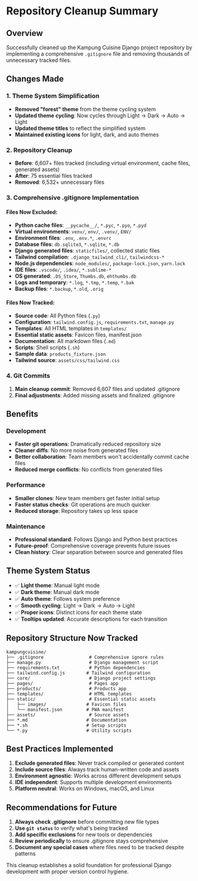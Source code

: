 # Repository Cleanup Summary

## Overview
Successfully cleaned up the Kampung Cuisine Django project repository by implementing a comprehensive `.gitignore` file and removing thousands of unnecessary tracked files.

## Changes Made

### 1. Theme System Simplification
- **Removed "forest" theme** from the theme cycling system
- **Updated theme cycling**: Now cycles through Light → Dark → Auto → Light
- **Updated theme titles** to reflect the simplified system
- **Maintained existing icons** for light, dark, and auto themes

### 2. Repository Cleanup
- **Before**: 6,607+ files tracked (including virtual environment, cache files, generated assets)
- **After**: 75 essential files tracked
- **Removed**: 6,532+ unnecessary files

### 3. Comprehensive .gitignore Implementation

#### Files Now Excluded:
- **Python cache files**: `__pycache__/`, `*.pyc`, `*.pyo`, `*.pyd`
- **Virtual environments**: `venv/`, `env/`, `.venv/`, `ENV/`
- **Environment files**: `.env`, `.env.*`, `.envrc`
- **Database files**: `db.sqlite3`, `*.sqlite`, `*.db`
- **Django generated files**: `staticfiles/`, collected static files
- **Tailwind compilation**: `.django_tailwind_cli/`, `tailwindcss-*`
- **Node.js dependencies**: `node_modules/`, `package-lock.json`, `yarn.lock`
- **IDE files**: `.vscode/`, `.idea/`, `*.sublime-*`
- **OS generated**: `.DS_Store`, `Thumbs.db`, `ehthumbs.db`
- **Logs and temporary**: `*.log`, `*.tmp`, `*.temp`, `*.bak`
- **Backup files**: `*.backup`, `*.old`, `.orig`

#### Files Now Tracked:
- **Source code**: All Python files (`.py`)
- **Configuration**: `tailwind.config.js`, `requirements.txt`, `manage.py`
- **Templates**: All HTML templates in `templates/`
- **Essential static assets**: Favicon files, manifest.json
- **Documentation**: All markdown files (`.md`)
- **Scripts**: Shell scripts (`.sh`)
- **Sample data**: `products_fixture.json`
- **Tailwind source**: `assets/css/tailwind.css`

### 4. Git Commits
1. **Main cleanup commit**: Removed 6,607 files and updated .gitignore
2. **Final adjustments**: Added missing assets and finalized .gitignore

## Benefits

### Development
- **Faster git operations**: Dramatically reduced repository size
- **Cleaner diffs**: No more noise from generated files
- **Better collaboration**: Team members won't accidentally commit cache files
- **Reduced merge conflicts**: No conflicts from generated files

### Performance
- **Smaller clones**: New team members get faster initial setup
- **Faster status checks**: Git operations are much quicker
- **Reduced storage**: Repository takes up less space

### Maintenance
- **Professional standard**: Follows Django and Python best practices
- **Future-proof**: Comprehensive coverage prevents future issues
- **Clean history**: Clear separation between source and generated files

## Theme System Status
- ✅ **Light theme**: Manual light mode
- ✅ **Dark theme**: Manual dark mode  
- ✅ **Auto theme**: Follows system preference
- ✅ **Smooth cycling**: Light → Dark → Auto → Light
- ✅ **Proper icons**: Distinct icons for each theme state
- ✅ **Tooltips updated**: Accurate descriptions for each transition

## Repository Structure Now Tracked
```
kampungcuisine/
├── .gitignore                 # Comprehensive ignore rules
├── manage.py                  # Django management script
├── requirements.txt           # Python dependencies
├── tailwind.config.js        # Tailwind configuration
├── core/                      # Django project settings
├── pages/                     # Pages app
├── products/                  # Products app
├── templates/                 # HTML templates
├── static/                    # Essential static assets
│   ├── images/               # Favicon files
│   └── manifest.json         # PWA manifest
├── assets/                    # Source assets
├── *.md                      # Documentation
├── *.sh                      # Setup scripts
└── *.py                      # Utility scripts
```

## Best Practices Implemented
1. **Exclude generated files**: Never track compiled or generated content
2. **Include source files**: Always track human-written code and assets
3. **Environment agnostic**: Works across different development setups
4. **IDE independent**: Supports multiple development environments
5. **Platform neutral**: Works on Windows, macOS, and Linux

## Recommendations for Future
1. **Always check .gitignore** before committing new file types
2. **Use `git status`** to verify what's being tracked
3. **Add specific exclusions** for new tools or dependencies
4. **Review periodically** to ensure .gitignore stays comprehensive
5. **Document any special cases** where files need to be tracked despite patterns

This cleanup establishes a solid foundation for professional Django development with proper version control hygiene.